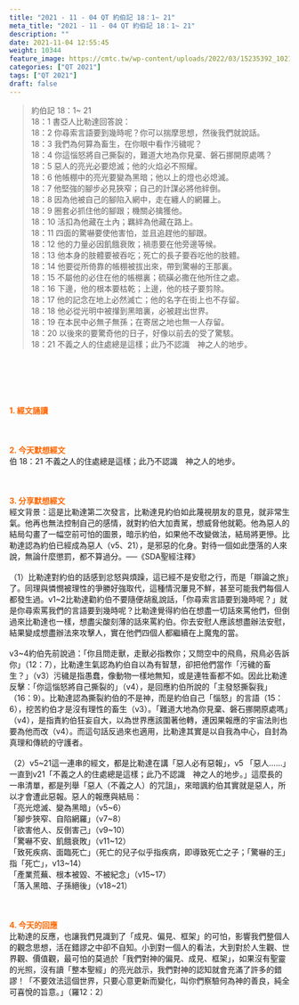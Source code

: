```yaml
---
title: "2021 - 11 - 04 QT 約伯記 18：1~ 21"
meta_title: "2021 - 11 - 04 QT 約伯記 18：1~ 21"
description: ""
date: 2021-11-04 12:55:45
weight: 10344
feature_image: https://cmtc.tw/wp-content/uploads/2022/03/15235392_10211799862337740_180693556567566654_o-1.webp
categories: ["QT 2021"]
tags: ["QT 2021"]
draft: false
---
```


<blockquote>約伯記 18：1~ 21<br />
18：1 書亞人比勒達回答說：<br />
18：2 你尋索言語要到幾時呢？你可以揣摩思想，然後我們就說話。<br />
18：3 我們為何算為畜生，在你眼中看作污穢呢？<br />
18：4 你這惱怒將自己撕裂的，難道大地為你見棄、磐石挪開原處嗎？<br />
18：5 惡人的亮光必要熄滅；他的火焰必不照耀。<br />
18：6 他帳棚中的亮光要變為黑暗；他以上的燈也必熄滅。<br />
18：7 他堅強的腳步必見狹窄；自己的計謀必將他絆倒。<br />
18：8 因為他被自己的腳陷入網中，走在纏人的網羅上。<br />
18：9 圈套必抓住他的腳跟；機關必擒獲他。<br />
18：10 活扣為他藏在土內；羈絆為他藏在路上。<br />
18：11 四面的驚嚇要使他害怕，並且追趕他的腳跟。<br />
18：12 他的力量必因飢餓衰敗；禍患要在他旁邊等候。<br />
18：13 他本身的肢體要被吞吃；死亡的長子要吞吃他的肢體。<br />
18：14 他要從所倚靠的帳棚被拔出來，帶到驚嚇的王那裏。<br />
18：15 不屬他的必住在他的帳棚裏；硫磺必撒在他所住之處。<br />
18：16 下邊，他的根本要枯乾；上邊，他的枝子要剪除。<br />
18：17 他的記念在地上必然滅亡；他的名字在街上也不存留。<br />
18：18 他必從光明中被攆到黑暗裏，必被趕出世界。<br />
18：19 在本民中必無子無孫；在寄居之地也無一人存留。<br />
18：20 以後來的要驚奇他的日子，好像以前去的受了驚駭。<br />
18：21 不義之人的住處總是這樣；此乃不認識　神之人的地步。</blockquote><br />
&nbsp;<br />
<br />
&nbsp;<br />
<br />
<span style="color: #ff6600;"><strong>1. </strong><strong>經文誦讀</strong></span><br />
<br />
<span style="color: #ff6600;"><strong> </strong></span><br />
<br />
<span style="color: #ff6600;"><strong>2. 今天默想</strong><strong>經文<br />
</strong></span>伯 18：21 不義之人的住處總是這樣；此乃不認識　神之人的地步。<br />
<br />
&nbsp;<br />
<br />
<span style="color: #ff6600;"><strong>3. 分享默想經文<br />
</strong></span>經文背景：這是比勒達第二次發言，比勒達見約伯如此蔑視朋友的意見，就非常生氣。他再也無法控制自己的感情，就對約伯大加責駡，想威脅他就範。他為惡人的結局勾畫了一幅空前可怕的圖景，暗示約伯，如果他不改變做法，結局將更慘。比勒達認為約伯已經成為惡人（v5、21），是邪惡的化身。對待一個如此墮落的人來說，無論什麼懲罰，都不算過分。──《SDA聖經注釋》<br />
<br />
（1）比勒達對約伯的話感到忿怒與煩躁，這已經不是安慰之行，而是「辯論之旅」了。同理與憐憫被理性的爭勝好強取代，這種情況屢見不鮮，甚至可能我們每個人都發生過。v1~2比勒達勸約伯不要隨便胡亂說話，「你尋索言語要到幾時呢？」就是你尋索罵我們的言語要到幾時呢？比勒達覺得約伯在想盡一切話來罵他們，但倒過來比勒達也一樣，想盡尖酸刻薄的話來罵約伯。你去安慰人應該想盡辦法安慰，結果變成想盡辦法來攻擊人，實在他們四個人都繼續在上魔鬼的當。<br />
<br />
v3~4約伯先前說過：「你且問走獸，走獸必指教你；又問空中的飛鳥，飛鳥必告訴你」（12：7），比勒達生氣認為約伯自以為有智慧，卻把他們當作「污穢的畜生？」（v3）污穢是指愚蠢，像動物一樣地無知，或是連牲畜都不如。因此比勒達反擊：「你這惱怒將自己撕裂的」（v4），是回應約伯所說的「主發怒撕裂我」（16：9）。比勒達認為撕裂約伯的不是神，而是約伯自己「惱怒」的言語（15：6），挖苦約伯才是沒有理性的畜生（v3）。「難道大地為你見棄、磐石挪開原處嗎」（v4），是指責約伯狂妄自大，以為世界應該圍著他轉，連因果報應的宇宙法則也要為他而改（v4）。而這句話反過來也適用，比勒達其實是以自我為中心，自封為真理和傳統的守護者。<br />
<br />
（2）v5~21這一連串的經文，都是比勒達在講「惡人必有惡報」，v5 「惡人……」一直到v21「不義之人的住處總是這樣；此乃不認識　神之人的地步。」這麼長的一串清單，都是列舉「惡人（不義之人）的咒詛」，來暗諷約伯其實就是惡人，所以才會遭此惡報。惡人的報應與結局：<br />
「亮光熄滅、變為黑暗」（v5~6）<br />
「腳步狹窄、自陷網羅」（v7~8）<br />
「欲害他人、反倒害己」（v9~10）<br />
「驚嚇不安、飢餓衰敗」（v11~12）<br />
「致死疾病、面臨死亡」（死亡的兒子似乎指疾病，即導致死亡之子；「驚嚇的王」指「死亡」，v13~14）<br />
「產業荒蕪、根本被毀、不被紀念」（v15~17）<br />
「落入黑暗、子孫絕後」（v18~21）<br />
<br />
&nbsp;<br />
<br />
<span style="color: #ff6600;"><strong>4. 今天的回應<br />
</strong></span>比勒達的反應，也讓我們見識到了「成見、偏見、框架」的可怕，影響我們整個人的觀念思想，活在錯謬之中卻不自知。小到對一個人的看法，大到對於人生觀、世界觀、價值觀，最可怕的莫過於「我們對神的偏見、成見、框架」，如果沒有聖靈的光照，沒有讀「整本聖經」的亮光啟示，我們對神的認知就會充滿了許多的錯謬！「不要效法這個世界，只要心意更新而變化，叫你們察驗何為神的善良，純全可喜悅的旨意。」（羅12：2）
        